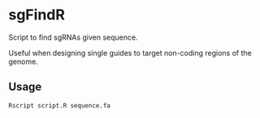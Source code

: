 # sgFindR
Script to find sgRNAs given sequence.

Useful when designing single guides to target non-coding regions of the genome.


## Usage
```
Rscript script.R sequence.fa
```
